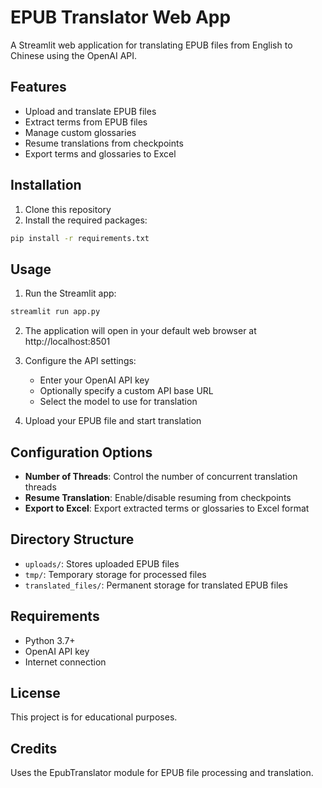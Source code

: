 # EPUB Translator Web App

A Streamlit web application for translating EPUB files from English to Chinese using the OpenAI API.

## Features

- Upload and translate EPUB files
- Extract terms from EPUB files
- Manage custom glossaries
- Resume translations from checkpoints
- Export terms and glossaries to Excel

## Installation

1. Clone this repository
2. Install the required packages:

```bash
pip install -r requirements.txt
```

## Usage

1. Run the Streamlit app:

```bash
streamlit run app.py
```

2. The application will open in your default web browser at http://localhost:8501

3. Configure the API settings:
   - Enter your OpenAI API key
   - Optionally specify a custom API base URL
   - Select the model to use for translation

4. Upload your EPUB file and start translation

## Configuration Options

- **Number of Threads**: Control the number of concurrent translation threads
- **Resume Translation**: Enable/disable resuming from checkpoints
- **Export to Excel**: Export extracted terms or glossaries to Excel format

## Directory Structure

- `uploads/`: Stores uploaded EPUB files
- `tmp/`: Temporary storage for processed files
- `translated_files/`: Permanent storage for translated EPUB files

## Requirements

- Python 3.7+
- OpenAI API key
- Internet connection

## License

This project is for educational purposes.

## Credits

Uses the EpubTranslator module for EPUB file processing and translation.

